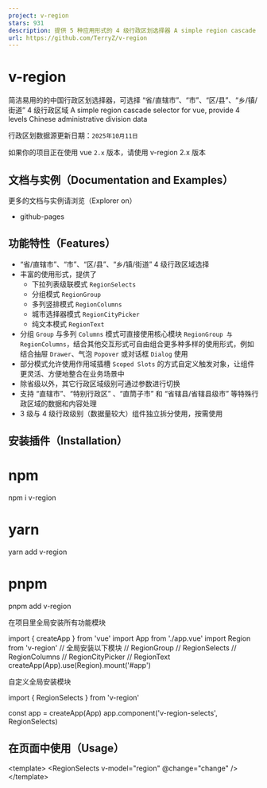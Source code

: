 ```yaml
---
project: v-region
stars: 931
description: 提供 5 种应用形式的 4 级行政区划选择器 A simple region cascade selector, provide 4 levels Chinese administrative division data
url: https://github.com/TerryZ/v-region
---
```


v-region
========

简洁易用的的中国行政区划选择器，可选择 “省/直辖市”、“市”、“区/县”、“乡/镇/街道” 4 级行政区域 A simple region cascade selector for vue, provide 4 levels Chinese administrative division data

行政区划数据源更新日期：`2025年10月11日`

如果你的项目正在使用 vue `2.x` 版本，请使用 v-region 2.x 版本

文档与实例（Documentation and Examples）
---------------------------------

更多的文档与实例请浏览（Explorer on）

-   github-pages

功能特性（Features）
--------------

-   “省/直辖市”、“市”、“区/县”、“乡/镇/街道” 4 级行政区域选择
-   丰富的使用形式，提供了
    -   下拉列表级联模式 `RegionSelects`
    -   分组模式 `RegionGroup`
    -   多列竖排模式 `RegionColumns`
    -   城市选择器模式 `RegionCityPicker`
    -   纯文本模式 `RegionText`
-   分组 `Group` 与多列 `Columns` 模式可直接使用核心模块 `RegionGroup 与 RegionColumns`，结合其他交互形式可自由组合更多种多样的使用形式，例如结合抽屉 `Drawer`、气泡 `Popover` 或对话框 `Dialog` 使用
-   部分模式允许使用作用域插槽 `Scoped Slots` 的方式自定义触发对象，让组件更灵活、方便地整合在业务场景中
-   除省级以外，其它行政区域级别可通过参数进行切换
-   支持 “直辖市”、“特别行政区” 、“直筒子市” 和 “省辖县/省辖县级市” 等特殊行政区域的数据和内容处理
-   3 级与 4 级行政级别（数据量较大）组件独立拆分使用，按需使用

安装插件（Installation）
------------------

# npm
npm i v-region
# yarn
yarn add v-region
# pnpm
pnpm add v-region

在项目里全局安装所有功能模块

import { createApp } from 'vue'
import App from './app.vue'
import Region from 'v-region'
// 全局安装以下模块
// RegionGroup
// RegionSelects
// RegionColumns
// RegionCityPicker
// RegionText
createApp(App).use(Region).mount('#app')

自定义全局安装模块

import { RegionSelects } from 'v-region'

const app \= createApp(App)
app.component('v-region-selects', RegionSelects)

在页面中使用（Usage）
-------------

<template\>
  <RegionSelects
    v-model\="region"
    @change\="change"
  />
</template\>
<script setup lang="ts">
import { ref } from 'vue'
import { RegionSelects } from 'v-region'
import type { RegionValues, RegionModel } from 'v-region'
const region \= ref<RegionValues\>({
  province: '350000',
  city: '350100',
  area: '350104',
  town: '350104008'
})
function change (data: RegionModel): void {
  console.log(data)
}
</script\>

数据源（Data Source）
----------------

Region data come from repo: mumuy/data\_location

> **原仓库数据说明** 省、市、区数据来自于民政局、国务院公告、国家统计局，确保及时更新和权威； 街道(镇、乡)数据由于数据庞大，各地各级之前公函较多，无法保证及时有效（最新数据2016年7月31日）； 数据是以行政区为单位的行政区划数据。行政管理区与行政区存在重合，不予收录; (行政管理区通常包含:\*\*\*经济特区/经济开发区/高新区/新区/工业区；亦有部分行政管理区升为行政区，需加以区分)

Star数趋势（Stargazers over time）
-----------------------------

Activity
========

License
-------
